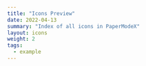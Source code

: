 ```yaml
---
title: "Icons Preview"
date: 2022-04-13
summary: "Index of all icons in PaperModeX"
layout: icons
weight: 2
tags:
  - example
---
```

